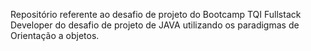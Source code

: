 Repositório referente ao desafio de projeto do Bootcamp TQI Fullstack Developer do desafio de projeto de JAVA utilizando os paradigmas de Orientação a objetos.
